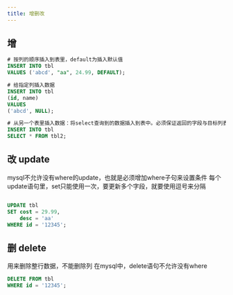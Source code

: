 ```yaml
---
title: 增删改
---
```


## 增

```sql
# 按列的顺序插入到表里，default为插入默认值
INSERT INTO tbl 
VALUES ('abcd', "aa", 24.99, DEFAULT);

# 给指定列插入数据
INSERT INTO tbl
(id, name)
VALUES
('abcd', NULL);

# 从另一个表里插入数据：将select查询到的数据插入到表中。必须保证返回的字段与目标列表具有相同的次序
INSERT INTO tbl
SELECT * FROM tbl2;
```

## 改 update
mysql不允许没有where的update，也就是必须增加where子句来设置条件
每个update语句里，set只能使用一次，要更新多个字段，就要使用逗号来分隔
```sql

UPDATE tbl 
SET cost = 29.99,
    desc = 'aa'
WHERE id = '12345';
```

## 删 delete
用来删除整行数据，不能删除列
在mysql中，delete语句不允许没有where

```sql
DELETE FROM tbl
WHERE id = '12345';
```
                      